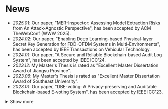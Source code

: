 # News
- *2025.01*: Our paper, "MER-Inspector: Assessing Model Extraction Risks from An Attack-Agnostic Perspective", has been accepted by ACM TheWebConf (WWW 2025).
- *2024.02*: Our paper, "Enabling Deep Learning-based Physical-layer Secret Key Generation for FDD-OFDM Systems in Multi-Environments", has been accepted by IEEE Transactions on Vehicular Technology.
- *2024.01*: Our paper, "A Secure and Reliable Blockchain-based Audit Log System", has been accepted by IEEE ICC'24.
- *2023.12*: My Master's Thesis is rated as "Excellent Master Dissertation Award of Jiangsu Province".
- *2023.06*: My Master's Thesis is rated as "Excellent Master Dissertation Award of Southeast University".
- *2023.01*: Our paper, "DBE-voting: A Privacy-preserving and Auditable Blockchain-based E-voting System", has been accepted by IEEE ICC'23.
<details>
<summary>Show more</summary>
<ul>
  <li><em>2021.09</em>: Our paper, "Deep Learning-based Physical-Layer Secret Key Generation for FDD Systems", has been accepted by IEEE Internet of Things Journal.</li>
  <li><em>2021.07</em>: Our paper, "Secret Key Generation for FDD Systems Based on Complex-Valued Neural Network", has been accepted by IEEE VTC-2021FALL.</li>
  <li><em>2021.01</em>: Our paper, "Secret Key Generation Scheme Based on Generative Adversarial Networks in FDD Systems", has been accepted by IEEE INFOCOM WKSHPS.</li>
</ul>
</details>

